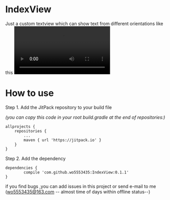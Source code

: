 # IndexView
Just a custom textview  which can show text from different orientations like this
![点击展示](https://github.com/wo5553435/IndexView/blob/master/gif/device-2017-12-11-143113.mp4)

# How to use


Step 1. Add the JitPack repository to your build file


_(you can copy this code in your root build.gradle at the end of repositories:)_

	allprojects {
		repositories {
			...
			maven { url 'https://jitpack.io' }
		}
	}
  
Step 2. Add the dependency

	dependencies {
	        compile 'com.github.wo5553435:IndexView:0.1.1'
	}
if you find bugs ,you can add issues in this project or send e-mail to  me (wo5553435@163.com -- almost  time of days within  offline status--) 
